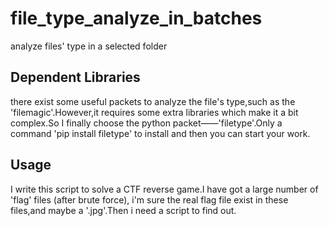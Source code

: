 # file_type_analyze_in_batches
analyze files' type in a selected folder

## Dependent Libraries
there exist some useful packets to analyze the file's type,such as the 'filemagic'.However,it requires some extra libraries which make it a bit complex.So I finally choose the python packet——'filetype'.Only a command 'pip install filetype' to install and then you can start your work.

## Usage
I write this script to solve a CTF reverse game.I have got a large number of 'flag' files (after brute force), i'm sure the real flag file exist in these files,and maybe a '.jpg'.Then i need a script to find out.
